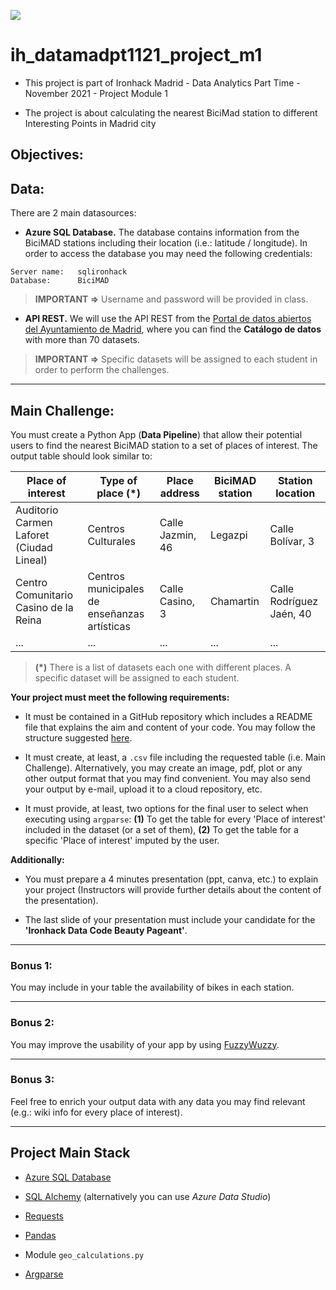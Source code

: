 <p align="left"><img src="https://cdn-images-1.medium.com/max/184/1*2GDcaeYIx_bQAZLxWM4PsQ@2x.png"></p>



# __ih_datamadpt1121_project_m1__

- This project is part of Ironhack Madrid - Data Analytics Part Time - November 2021 - Project Module 1

- The project is about calculating the nearest BiciMad station to different Interesting Points in Madrid city

## **Objectives:**


## **Data:**

There are 2 main datasources:

- **Azure SQL Database.** The database contains information from the BiciMAD stations including their location (i.e.: latitude / longitude). In order to access the database you may need the following credentials:
```
Server name:   sqlironhack
Database:      BiciMAD
```
> __IMPORTANT =>__ Username and password will be provided in class.


- **API REST.** We will use the API REST from the [Portal de datos abiertos del Ayuntamiento de Madrid](https://datos.madrid.es/nuevoMadrid/swagger-ui-master-2.2.10/dist/index.html?url=/egobfiles/api.datos.madrid.es.json#/), where you can find the __Catálogo de datos__ with more than 70 datasets.

> __IMPORTANT =>__ Specific datasets will be assigned to each student in order to perform the challenges.


---

## **Main Challenge:**

You must create a Python App (**Data Pipeline**) that allow their potential users to find the nearest BiciMAD station to a set of places of interest. The output table should look similar to:

| Place of interest | Type of place (*) | Place address | BiciMAD station | Station location |
|---------|----------|-------|------------|----------|
| Auditorio Carmen Laforet (Ciudad Lineal)   | Centros Culturales | Calle Jazmin, 46 | Legazpi | Calle Bolívar, 3 |
| Centro Comunitario Casino de la Reina | Centros municipales de enseñanzas artísticas | Calle Casino, 3 | Chamartin | Calle Rodríguez Jaén, 40 |
| ...     | ...            | ...        | ...      | ...        |
> __(*)__ There is a list of datasets each one with different places. A specific dataset will be assigned to each student. 


**Your project must meet the following requirements:**

- It must be contained in a GitHub repository which includes a README file that explains the aim and content of your code. You may follow the structure suggested [here](https://github.com/potacho/data-project-template).

- It must create, at least, a `.csv` file including the requested table (i.e. Main Challenge). Alternatively, you may create an image, pdf, plot or any other output format that you may find convenient. You may also send your output by e-mail, upload it to a cloud repository, etc. 

- It must provide, at least, two options for the final user to select when executing using `argparse`: **(1)** To get the table for every 'Place of interest' included in the dataset (or a set of them), **(2)** To get the table for a specific 'Place of interest' imputed by the user.

**Additionally:**

- You must prepare a 4 minutes presentation (ppt, canva, etc.) to explain your project (Instructors will provide further details about the content of the presentation).

- The last slide of your presentation must include your candidate for the **'Ironhack Data Code Beauty Pageant'**. 


---

### **Bonus 1:**

You may include in your table the availability of bikes in each station.

---

### **Bonus 2:**

You may improve the usability of your app by using [FuzzyWuzzy](https://pypi.org/project/fuzzywuzzy/).

---

### **Bonus 3:**

Feel free to enrich your output data with any data you may find relevant (e.g.: wiki info for every place of interest).

--- 

## **Project Main Stack**

- [Azure SQL Database](https://portal.azure.com/)

- [SQL Alchemy](https://docs.sqlalchemy.org/en/13/intro.html) (alternatively you can use _Azure Data Studio_)

- [Requests](https://requests.readthedocs.io/)

- [Pandas](https://pandas.pydata.org/pandas-docs/stable/reference/index.html)

- Module `geo_calculations.py`

- [Argparse](https://docs.python.org/3.7/library/argparse.html)












 


 

